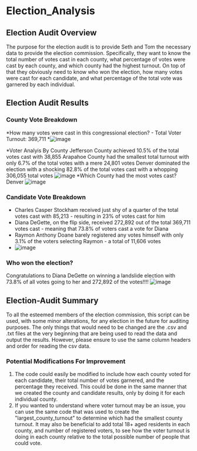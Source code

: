 # Election_Analysis

## Election Audit Overview
The purpose for the election audit is to provide Seth and Tom the necessary data to provide the election commission. Specifically, they want to know the total number of votes cast in each county, what percentage of votes were cast by each county, and which county had the highest turnout. On top of that they obviously need to know who won the election, how many votes were cast for each candidate, and what percentage of the total vote was garnered by each individual.

## Election Audit Results
### County Vote Breakdown
*How many votes were cast in this congressional election? - Total Voter Turnout: 369,711
*![image](https://user-images.githubusercontent.com/92773195/140629302-fe23cb4f-1f0d-4d8a-9dbc-84e0e3a67531.png)
  
*Voter Analyis By County
  Jefferson County achieved 10.5% of the total votes cast with 38,855
  Arapahoe County had the smallest total turnout with only 6.7% of the total votes with a mere 24,801 votes
  Denver dominated the election with a shocking 82.8% of the total votes cast with a whopping 306,055 total votes
![image](https://user-images.githubusercontent.com/92773195/140629410-b153e174-12e6-4c4a-b93c-91d2ea9f546e.png)
*Which County had the most votes cast?
Denver 
![image](https://user-images.githubusercontent.com/92773195/140629430-eda0b1a0-2882-4c6d-bbef-5ddca5a5b535.png)
### Candidate Vote Breakdown
* Charles Casper Stockham received just shy of a quarter of the total votes cast with 85,213 - resulting in 23% of votes cast for him
* Diana DeGette, on the flip side, received 272,892 out of the total 369,711 votes cast - meaning that 73.8% of voters cast a vote for Diana
* Raymon Anthony Doane barely registered any votes himself with only 3.1% of the voters selecting Raymon - a total of 11,606 votes 
* ![image](https://user-images.githubusercontent.com/92773195/140629527-41673685-385d-46c6-a205-7445a57e33cc.png)

### Who won the election?
Congratulations to Diana DeGette on winning a landslide election with 73.8% of all votes going to her and 272,892 of the votes!!!!
![image](https://user-images.githubusercontent.com/92773195/140629530-107cc2d1-53bf-431e-8bd5-850dcbdf3fef.png)

## Election-Audit Summary
To all the esteemed members of the election commission, this script can be used, with some minor alterations, for any election in the future for auditing purposes. The only things that would need to be changed are the .csv and .txt files at the very beginning that are being used to read the data and output the results. However, please ensure to use the same column headers and order for reading the csv data.

### Potential Modifications For Improvement
1) The code could easily be modified to include how each county voted for each candidate, their total number of votes garnered, and the percentage they received. This could be done in the same manner that we created the county and candidate results, only by doing it for each individual county.
2) If you wanted to understand where voter turnout may be an issue, you can use the same code that was used to create the "largest_county_turnout" to determine which had the smallest county turnout. It may also be beneficial to add total 18+ aged residents in each county, and number of registered voters, to see how the voter turnout is doing in each county relative to the total possible number of people that could vote. 
